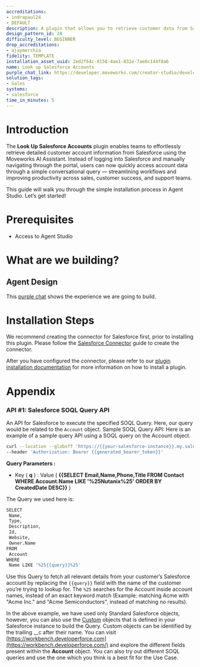 ```yaml
---
accreditations:
- indrapaul24
- DEFAULT
description: A plugin that allows you to retrieve customer data from Salesforce.
design_pattern_id: 28
difficulty_level: BEGINNER
drop_accreditations:
- ajaymerchia
fidelity: TEMPLATE
installation_asset_uuid: 2ed2f64c-8158-4ae1-832e-7ae0c144f8a6
name: Look up Salesforce Accounts
purple_chat_link: https://developer.moveworks.com/creator-studio/developer-tools/purple-chat/?conversation=%7B%22startTimestamp%22%3A%2211%3A43+AM%22%2C%22messages%22%3A%5B%7B%22parts%22%3A%5B%7B%22richText%22%3A%22What+is+the+Renewal+date+for+ACME%3F%22%7D%5D%2C%22role%22%3A%22user%22%7D%2C%7B%22parts%22%3A%5B%7B%22reasoningSteps%22%3A%5B%7B%22richText%22%3A%22Query+Salesforce+Accounts+API+endpoint%22%2C%22status%22%3A%22pending%22%7D%5D%7D%5D%2C%22role%22%3A%22assistant%22%7D%2C%7B%22parts%22%3A%5B%7B%22richText%22%3A%22The+renewal+date+for+ACME+is+on+February+25%2C+2026%22%7D%2C%7B%22citations%22%3A%5B%7B%22citationTitle%22%3A%22ACME%22%2C%22connectorName%22%3A%22salesforce%22%7D%5D%7D%5D%2C%22role%22%3A%22assistant%22%7D%2C%7B%22parts%22%3A%5B%7B%22richText%22%3A%22Perfect%2C+thanks%21%22%7D%5D%2C%22role%22%3A%22user%22%7D%5D%7D
solution_tags:
- Sales
systems:
- salesforce
time_in_minutes: 5
---
```


# Introduction

The **Look Up Salesforce Accounts** plugin enables teams to effortlessly retrieve detailed customer account information from Salesforce using the Moveworks AI Assistant. Instead of logging into Salesforce and manually navigating through the portal, users can now quickly access account data through a simple conversational query — streamlining workflows and improving productivity across sales, customer success, and support teams.

This guide will walk you through the simple installation process in Agent Studio. Let’s get started!

# Prerequisites

- Access to Agent Studio

# What are we building?

## Agent Design

This [purple chat](https://developer.moveworks.com/creator-studio/developer-tools/purple-chat/?conversation=%7B%22startTimestamp%22%3A%2211%3A43+AM%22%2C%22messages%22%3A%5B%7B%22parts%22%3A%5B%7B%22richText%22%3A%22What+is+the+Renewal+date+for+ACME%3F%22%7D%5D%2C%22role%22%3A%22user%22%7D%2C%7B%22parts%22%3A%5B%7B%22reasoningSteps%22%3A%5B%7B%22richText%22%3A%22Query+Salesforce+Accounts+API+endpoint%22%2C%22status%22%3A%22pending%22%7D%5D%7D%5D%2C%22role%22%3A%22assistant%22%7D%2C%7B%22parts%22%3A%5B%7B%22richText%22%3A%22The+renewal+date+for+ACME+is+on+February+25%2C+2026%22%7D%2C%7B%22citations%22%3A%5B%7B%22citationTitle%22%3A%22ACME%22%2C%22connectorName%22%3A%22salesforce%22%7D%5D%7D%5D%2C%22role%22%3A%22assistant%22%7D%2C%7B%22parts%22%3A%5B%7B%22richText%22%3A%22Perfect%2C+thanks%21%22%7D%5D%2C%22role%22%3A%22user%22%7D%5D%7D) shows the experience we are going to build.

# Installation Steps

We recommend creating the connector for Salesforce first, prior to installing this plugin. Please follow the [Salesforce Connector](https://developer.moveworks.com/creator-studio/resources/connector/?id=salesforce) guide to create the connector.

After you have configured the connector, please refer to our [plugin installation documentation](https://help.moveworks.com/docs/ai-agent-marketplace) for more information on how to install a plugin. 

# Appendix

### API #1: Salesforce SOQL Query API

An API for Salesforce to execute the specified SOQL Query. Here, our query would be related to the `Account` object. Sample SOQL Query API: Here is an example of a sample query API using a SOQL query on the Account object.

```bash
curl --location --globoff 'https://{{your-salesforce-instance}}.my.salesforce.com/services/data/v58.0/query?q=SELECT%20Name%2CType%2CDescription%2CId%2CWebsite%2COwner.Name%20FROM%20Account%20WHERE%20Name%20LIKE%20%27{{query}}%27' \
--header 'Authorization: Bearer {{generated_bearer_token}}'
```

**Query Parameters :**

- Key ( **q** ) : Value ( **{{SELECT Email,Name,Phone,Title FROM Contact WHERE Account.Name LIKE '%25Nutanix%25' ORDER BY CreatedDate DESC}}** )

The Query we used here is:

```bash
SELECT
 Name,
 Type,
 Description,
 Id,
 Website,
 Owner.Name
FROM
 Account
WHERE
 Name LIKE '%25{{query}}%25'
```

Use this Query to fetch all relevant details from your customer’s Salesforce account by replacing the `{{query}}` field with the name of the customer you’re trying to lookup for. The `%25` searches for the Account inside account names, instead of an exact keyword match (Example: matching Acme with "Acme Inc." and "Acme Semiconductors", instead of matching no results). 

In the above example, we have used only Standard Salesforce objects, however, you can also use the [Custom](https://help.salesforce.com/s/articleView?id=sf.basics_object_types.htm&type=5) objects that is defined in your Salesforce instance to build the Query. Custom objects can be identified by the trailing __c after their name. You can visit [https://workbench.developerforce.com](https://workbench.developerforce.com/) and explore the different fields present within the **Account** object. You can also try out different SOQL queries and use the one which you think is a best fit for the Use Case.
